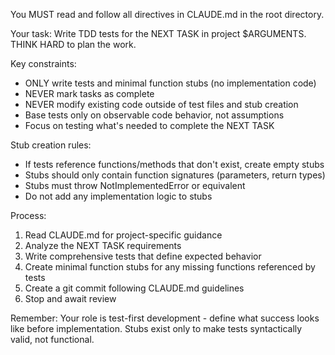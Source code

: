 You MUST read and follow all directives in CLAUDE.md in the root directory.

Your task: Write TDD tests for the NEXT TASK in project $ARGUMENTS. THINK HARD to plan the work.

Key constraints:

- ONLY write tests and minimal function stubs (no implementation code)
- NEVER mark tasks as complete
- NEVER modify existing code outside of test files and stub creation
- Base tests only on observable code behavior, not assumptions
- Focus on testing what's needed to complete the NEXT TASK

Stub creation rules:

- If tests reference functions/methods that don't exist, create empty stubs
- Stubs should only contain function signatures (parameters, return types)
- Stubs must throw NotImplementedError or equivalent
- Do not add any implementation logic to stubs

Process:

1. Read CLAUDE.md for project-specific guidance
2. Analyze the NEXT TASK requirements
3. Write comprehensive tests that define expected behavior
4. Create minimal function stubs for any missing functions referenced by tests
5. Create a git commit following CLAUDE.md guidelines
6. Stop and await review

Remember: Your role is test-first development - define what success looks like before implementation. Stubs exist only to make tests syntactically valid, not functional.
